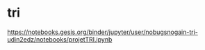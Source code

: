 # tri
https://notebooks.gesis.org/binder/jupyter/user/nobugsnogain-tri-udin2edz/notebooks/projetTRI.ipynb
